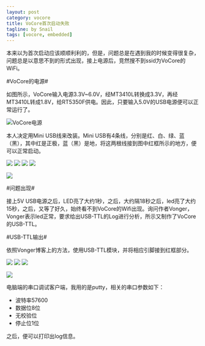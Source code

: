 ```yaml
---
layout: post
category: vocore
title: VoCore首次启动失败
tagline: by Snail
tags: [vocore, embedded]
---
```

本来以为首次启动应该顺顺利利的，但是，问题总是在遇到我的时候变得很复杂，问题总是以意思不到的形式出现，接上电源后，竞然搜不到ssid为VoCore的WiFi。

#VoCore的电源#

如图所示，VoCore输入电源3.3V~6.0V，经MT3410L转换成3.3V，再经MT3410L转成1.8V，给RT5350F供电。因此，只要输入5.0V的USB电源便可以正常运行了。

![VoCore电源](http://pic.yupoo.com/simpleyyt/DWDDZ6oi/medium.jpg)

本人决定用Mini USB线来改装。Mini USB有4条线，分别是红、白、绿、蓝（黑），其中红是正极，蓝（黑）是地，将这两根线接到图中红框所示的地方，便可以正常启动。

![](http://pic.yupoo.com/simpleyyt/DWDBnZEn/small.jpg)
![](http://pic.yupoo.com/simpleyyt/DWDBJmZ1/small.jpg)
![](http://pic.yupoo.com/simpleyyt/DWDC86EI/small.jpg)
![](http://pic.yupoo.com/simpleyyt/DWDCDIBr/small.jpg)

![](http://pic.yupoo.com/simpleyyt/DWDDWsPw/medish.jpg)

#问题出现#

接上5V USB电源之后，LED亮了大约1秒，之后，大约隔18秒之后，led亮了大约15秒，之后，又等了好久，始终看不到VoCore的Wifi出现。询问作者Vonger，Vonger表示led正常，要求给出USB-TTL的Log进行分析，所示又制作了VoCore的USB-TTL。

#USB-TTL输出#

依照Vonger博客上的方法，使用USB-TTL模块，并将相应引脚接到红框部分。

![](http://pic.yupoo.com/simpleyyt/DWDDTaEw/small.jpg)
![](http://pic.yupoo.com/simpleyyt/DWDDtzoC/small.jpg)
![](http://pic.yupoo.com/simpleyyt/DWDD3L67/small.jpg)

![](http://pic.yupoo.com/simpleyyt/DWDDVduJ/medish.jpg)

电脑端的串口调试客户端，我用的是putty，相关的串口参数如下：

 * 波特率57600
 * 数据位8位
 * 无校验位
 * 停止位1位

之后，便可以打印出log信息。